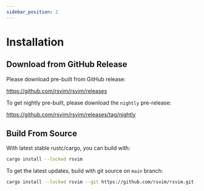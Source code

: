```yaml
---
sidebar_position: 2
---
```


# Installation

## Download from GitHub Release

Please download pre-built from GitHub release:

https://github.com/rsvim/rsvim/releases

To get nightly pre-built, please download the `nightly` pre-release:

https://github.com/rsvim/rsvim/releases/tag/nightly

## Build From Source

With latest stable rustc/cargo, you can build with:

```bash
cargo install --locked rsvim
```

To get the latest updates, build with git source on `main` branch:

```bash
cargo install --locked rsvim --git https://github.com/rsvim/rsvim.git --branch main
```
